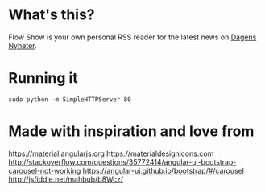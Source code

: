 # What's this?
Flow Show is your own personal RSS reader for the latest news on [Dagens Nyheter](https://www.dn.se).

# Running it
`sudo python -m SimpleHTTPServer 80`

# Made with inspiration and love from
https://material.angularjs.org
https://materialdesignicons.com
http://stackoverflow.com/questions/35772414/angular-ui-bootstrap-carousel-not-working
https://angular-ui.github.io/bootstrap/#/carousel
http://jsfiddle.net/mahbub/b8Wcz/
